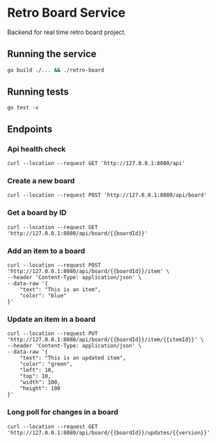 # Retro Board Service

Backend for real time retro board project.

## Running the service
```bash
go build ./... && ./retro-board
```

## Running tests
```
go test -v
```

## Endpoints
### Api health check
```bsh
curl --location --request GET 'http://127.0.0.1:8080/api'
```

### Create a new board
```bsh
curl --location --request POST 'http://127.0.0.1:8080/api/board'
```

### Get a board by ID
```bsh
curl --location --request GET 'http://127.0.0.1:8080/api/board/{{boardId}}'
```

### Add an item to a board
```bsh
curl --location --request POST 'http://127.0.0.1:8080/api/board/{{boardId}}/item' \
--header 'Content-Type: application/json' \
--data-raw '{
    "text": "This is an item",
    "color": "blue"
}'
```

### Update an item in a board
```bsh
curl --location --request PUT 'http://127.0.0.1:8080/api/board/{{boardId}}/item/{{itemId}}' \
--header 'Content-Type: application/json' \
--data-raw '{
    "text": "This is an updated item",
    "color": "green",
    "left": 10,
    "top": 10,
    "width": 100,
    "height": 100
}'
```

### Long poll for changes in a board
```bsh
curl --location --request GET 'http://127.0.0.1:8080/api/board/{{boardId}}/updates/{{version}}'
```
